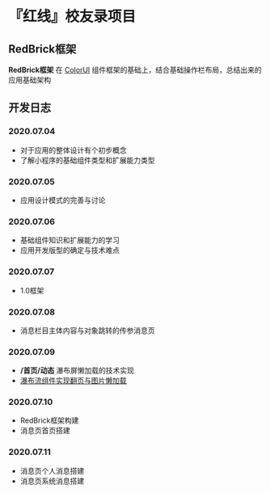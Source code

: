 # 『红线』校友录项目

## RedBrick框架

**RedBrick框架** 在 [ColorUI](https://github.com/weilanwl/ColorUI) 组件框架的基础上，结合基础操作栏布局，总结出来的应用基础架构

## 开发日志

### 2020.07.04

- 对于应用的整体设计有个初步概念
- 了解小程序的基础组件类型和扩展能力类型

### 2020.07.05

- 应用设计模式的完善与讨论

### 2020.07.06

- 基础组件知识和扩展能力的学习
- 应用开发版型的确定与技术难点

### 2020.07.07

- 1.0框架

### 2020.07.08

- 消息栏目主体内容与对象跳转的传参消息页

### 2020.07.09

- **/首页/动态** 瀑布屏懒加载的技术实现
- [瀑布流组件实现翻页与图片懒加载](https://www.jb51.net/article/186884.htm)

### 2020.07.10

- RedBrick框架构建
- 消息页首页搭建

### 2020.07.11

- 消息页个人消息搭建
- 消息页系统消息搭建